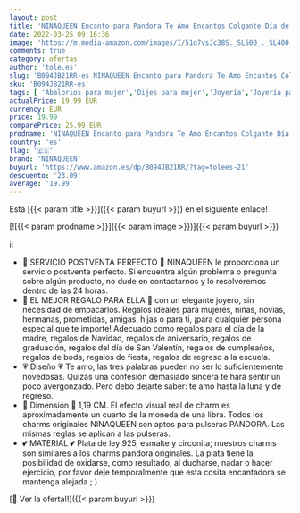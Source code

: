 ```yaml
---
layout: post
title: 'NINAQUEEN Encanto para Pandora Te Amo Encantos Colgante Día de San Valentín Regalo Aniversario Día de la Madre Cumpleaños Plata 925 Zirconia Antibacteriano Joyería Femenina Caja de Cuentas'
date: 2022-03-25 09:16:36
image: 'https://m.media-amazon.com/images/I/51q7vsJc38S._SL500_._SL400_.jpg'
comments: true
category: ofertas
author: 'tole.es'
slug: 'B094JB21RR-es NINAQUEEN Encanto para Pandora Te Amo Encantos Colgante...'
sku: 'B094JB21RR-es'
tags: [ 'Abalorios para mujer','Dijes para mujer','Joyería','Joyería para mujer','ninaqueen','pandora', ]
actualPrice: 19.99 EUR
currency: EUR
price: 19.99
comparePrice: 25.99 EUR
prodname: 'NINAQUEEN Encanto para Pandora Te Amo Encantos Colgante Día de San Valentín Regalo Aniversario Día de la Madre Cumpleaños Plata 925 Zirconia Antibacteriano Joyería Femenina Caja de Cuentas'
country: 'es'
flag: '🇪🇸'
brand: 'NINAQUEEN'
buyurl: 'https://www.amazon.es/dp/B094JB21RR/?tag=tolees-21'
descuento: '23.09'
average: '19.99'
---
```


Está [{{< param title >}}]({{< param buyurl >}}) en el siguiente enlace!

[![{{< param prodname >}}]({{< param image >}})]({{< param buyurl >}})

ℹ️:

- 🎁 SERVICIO POSTVENTA PERFECTO 🎁 NINAQUEEN le proporciona un servicio postventa perfecto. Si encuentra algún problema o pregunta sobre algún producto, no dude en contactarnos y lo resolveremos dentro de las 24 horas.
- 💝 EL MEJOR REGALO PARA ELLA 💝 con un elegante joyero, sin necesidad de empacarlos. Regalos ideales para mujeres, niñas, novias, hermanas, prometidas, amigas, hijas o para ti, ¡para cualquier persona especial que te importe! Adecuado como regalos para el día de la madre, regalos de Navidad, regalos de aniversario, regalos de graduación, regalos del día de San Valentín, regalos de cumpleaños, regalos de boda, regalos de fiesta, regalos de regreso a la escuela.
- 💗 Diseño 💗 Te amo, las tres palabras pueden no ser lo suficientemente novedosas. Quizás una confesión demasiado sincera te hará sentir un poco avergonzado. Pero debo dejarte saber: te amo hasta la luna y de regreso.
- 💞 Dimensión 💞 1,19 CM. El efecto visual real de charm es aproximadamente un cuarto de la moneda de una libra. Todos los charms originales NINAQUEEN son aptos para pulseras PANDORA. Las mismas reglas se aplican a las pulseras.
- 💕 MATERIAL 💕 Plata de ley 925, esmalte y circonita; nuestros charms son similares a los charms pandora originales. La plata tiene la posibilidad de oxidarse, como resultado, al ducharse, nadar o hacer ejercicio, por favor deje temporalmente que esta cosita encantadora se mantenga alejada ; )

[🛒 Ver la oferta!!]({{< param buyurl >}})
